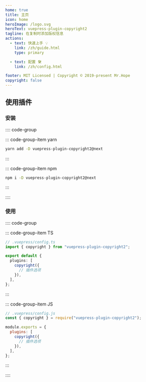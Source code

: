 ```yaml
---
home: true
title: 主页
icon: home
heroImage: /logo.svg
heroText: vuepress-plugin-copyright2
tagline: 在复制时添加版权信息
actions:
  - text: 快速上手 💡
    link: /zh/guide.html
    type: primary

  - text: 配置 🛠
    link: /zh/config.html

footer: MIT Licensed | Copyright © 2019-present Mr.Hope
copyright: false
---
```


## 使用插件

### 安装

:::: code-group

::: code-group-item yarn

```bash
yarn add -D vuepress-plugin-copyright2@next
```

:::

::: code-group-item npm

```bash
npm i -D vuepress-plugin-copyright2@next
```

:::

::::

### 使用

:::: code-group

::: code-group-item TS

```ts
// .vuepress/config.ts
import { copyright } from "vuepress-plugin-copyright2";

export default {
  plugins: [
    copyright({
      // 插件选项
    }),
  ],
};
```

:::

::: code-group-item JS

```js
// .vuepress/config.js
const { copyright } = require("vuepress-plugin-copyright2");

module.exports = {
  plugins: [
    copyright({
      // 插件选项
    }),
  ],
};
```

:::

::::
